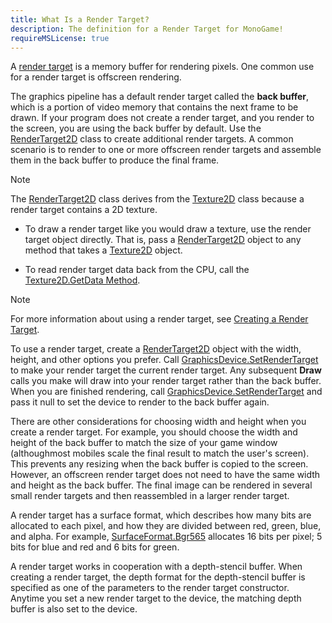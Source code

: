 ```yaml
---
title: What Is a Render Target?
description: The definition for a Render Target for MonoGame!
requireMSLicense: true
---
```


A [render target](xref:Microsoft.Xna.Framework.Graphics.RenderTarget2D) is a memory buffer for rendering pixels. One common use for a render target is offscreen rendering.

The graphics pipeline has a default render target called the **back buffer**, which is a portion of video memory that contains the next frame to be drawn. If your program does not create a render target, and you render to the screen, you are using the back buffer by default. Use the [RenderTarget2D](xref:Microsoft.Xna.Framework.Graphics.RenderTarget2D) class to create additional render targets. A common scenario is to render to one or more offscreen render targets and assemble them in the back buffer to produce the final frame.

> [!NOTE]
> The [RenderTarget2D](xref:Microsoft.Xna.Framework.Graphics.RenderTarget2D) class derives from the [Texture2D](xref:Microsoft.Xna.Framework.Graphics.Texture2D) class because a render target contains a 2D texture.

- To draw a render target like you would draw a texture, use the render target object directly. That is, pass a [RenderTarget2D](xref:Microsoft.Xna.Framework.Graphics.RenderTarget2D) object to any method that takes a [Texture2D](xref:Microsoft.Xna.Framework.Graphics.Texture2D) object.

- To read render target data back from the CPU, call the [Texture2D.GetData Method](/api/Microsoft.Xna.Framework.Graphics.Texture2D.html#Microsoft_Xna_Framework_Graphics_Texture2D_GetData__1___0___).

> [!NOTE]
> For more information about using a render target, see [Creating a Render Target](../../howto/graphics/HowTo_Create_a_RenderTarget.md).

To use a render target, create a [RenderTarget2D](xref:Microsoft.Xna.Framework.Graphics.RenderTarget2D) object with the width, height, and other options you prefer. Call [GraphicsDevice.SetRenderTarget](/api/Microsoft.Xna.Framework.Graphics.GraphicsDevice.html#Microsoft_Xna_Framework_Graphics_GraphicsDevice_SetRenderTarget_Microsoft_Xna_Framework_Graphics_RenderTarget2D_) to make your render target the current render target. Any subsequent **Draw** calls you make will draw into your render target rather than the back buffer. When you are finished rendering, call [GraphicsDevice.SetRenderTarget](/api/Microsoft.Xna.Framework.Graphics.GraphicsDevice.html#Microsoft_Xna_Framework_Graphics_GraphicsDevice_SetRenderTarget_Microsoft_Xna_Framework_Graphics_RenderTarget2D_) and pass it null to set the device to render to the back buffer again.

There are other considerations for choosing width and height when you create a render target. For example, you should choose the width and height of the back buffer to match the size of your game window (althoughmost mobiles scale the final result to match the user's screen). This prevents any resizing when the back buffer is copied to the screen. However, an offscreen render target does not need to have the same width and height as the back buffer. The final image can be rendered in several small render targets and then reassembled in a larger render target.

A render target has a surface format, which describes how many bits are allocated to each pixel, and how they are divided between red, green, blue, and alpha. For example, [SurfaceFormat.Bgr565](https://monogame.net/api/Microsoft.Xna.Framework.Graphics.SurfaceFormat.html) allocates 16 bits per pixel; 5 bits for blue and red and 6 bits for green.

A render target works in cooperation with a depth-stencil buffer. When creating a render target, the depth format for the depth-stencil buffer is specified as one of the parameters to the render target constructor. Anytime you set a new render target to the device, the matching depth buffer is also set to the device.
